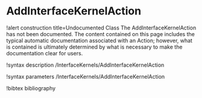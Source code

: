 <!-- MOOSE Documentation Stub: Remove this when content is added. -->

# AddInterfaceKernelAction

!alert construction title=Undocumented Class
The AddInterfaceKernelAction has not been documented. The content contained on this page includes the
typical automatic documentation associated with an Action; however, what is contained is ultimately
determined by what is necessary to make the documentation clear for users.

!syntax description /InterfaceKernels/AddInterfaceKernelAction

!syntax parameters /InterfaceKernels/AddInterfaceKernelAction

!bibtex bibliography
